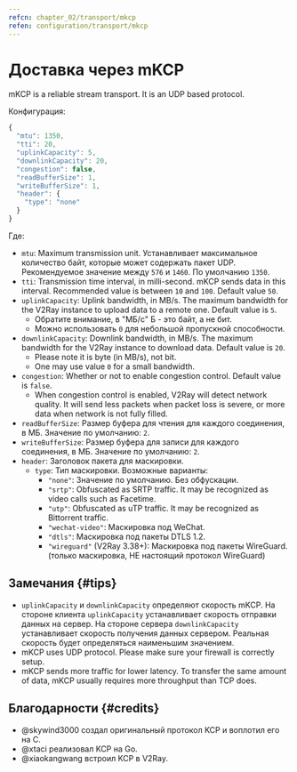 ```yaml
---
refcn: chapter_02/transport/mkcp
refen: configuration/transport/mkcp
---
```

# Доставка через mKCP

mKCP is a reliable stream transport. It is an UDP based protocol.

Конфигурация:

```javascript
{
  "mtu": 1350,
  "tti": 20,
  "uplinkCapacity": 5,
  "downlinkCapacity": 20,
  "congestion": false,
  "readBufferSize": 1,
  "writeBufferSize": 1,
  "header": {
    "type": "none"
  }
}
```

Где:

* `mtu`: Maximum transmission unit. Устанавливает максимальное количество байт, которые может содержать пакет UDP. Рекомендуемое значение между `576` и `1460`. По умолчанию `1350`.
* `tti`: Transmission time interval, in milli-second. mKCP sends data in this interval. Recommended value is between `10` and `100`. Default value `50`.
* `uplinkCapacity`: Uplink bandwidth, in MB/s. The maximum bandwidth for the V2Ray instance to upload data to a remote one. Default value is `5`. 
  * Обратите внимание, в "МБ/с" Б - это байт, а не бит.
  * Можно использовать `0` для небольшой пропускной способности.
* `downlinkCapacity`: Downlink bandwidth, in MB/s. The maximum bandwidth for the V2Ray instance to download data. Default value is `20`. 
  * Please note it is byte (in MB/s), not bit.
  * One may use value `0` for a small bandwidth.
* `congestion`: Whether or not to enable congestion control. Default value is `false`. 
  * When congestion control is enabled, V2Ray will detect network quality. It will send less packets when packet loss is severe, or more data when network is not fully filled.
* `readBufferSize`: Размер буфера для чтения для каждого соединения, в МБ. Значение по умолчанию: `2`.
* `writeBufferSize`: Размер буфера для записи для каждого соединения, в МБ. Значение по умолчанию: `2`.
* `header`: Заголовок пакета для маскировки. 
  * `type`: Тип маскировки. Возможные варианты: 
    * `"none"`: Значение по умолчанию. Без обфускации.
    * `"srtp"`: Obfuscated as SRTP traffic. It may be recognized as video calls such as Facetime.
    * `"utp"`: Obfuscated as uTP traffic. It may be recognized as Bittorrent traffic.
    * `"wechat-video"`: Маскировка под WeChat.
    * `"dtls"`: Маскировка под пакеты DTLS 1.2.
    * `"wireguard"` (V2Ray 3.38+): Маскировка под пакеты WireGuard. (только маскировка, НЕ настоящий протокол WireGuard)

## Замечания {#tips}

* `uplinkCapacity` и `downlinkCapacity` определяют скорость mKCP. На стороне клиента `uplinkCapacity` устанавливает скорость отправки данных на сервер. На стороне сервера `downlinkCapacity` устанавливает скорость получения данных сервером. Реальная скорость будет определяться наименьшим значением.
* mKCP uses UDP protocol. Please make sure your firewall is correctly setup.
* mKCP sends more traffic for lower latency. To transfer the same amount of data, mKCP usually requires more throughput than TCP does.

## Благодарности {#credits}

* @skywind3000 создал оригинальный протокол KCP и воплотил его на C.
* @xtaci реализовал KCP на Go.
* @xiaokangwang встроил KCP в V2Ray.